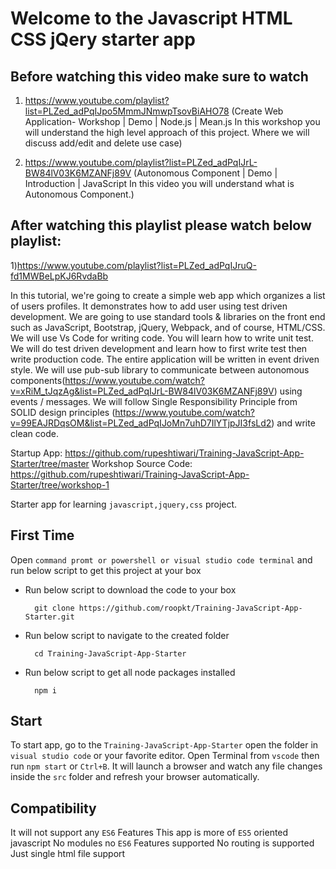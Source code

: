 # Welcome to the Javascript HTML CSS jQery starter app

## Before watching this video make sure to watch 

1) https://www.youtube.com/playlist?list=PLZed_adPqIJpo5MmmJNmwpTsovBiAHO78 
(Create Web Application- Workshop | Demo | Node.js | Mean.js  In this workshop you will understand the high level  approach of this project. Where we will discuss add/edit and delete use case)

2) https://www.youtube.com/playlist?list=PLZed_adPqIJrL-BW84lV03K6MZANFj89V
(Autonomous Component | Demo | Introduction | JavaScript In this video you will understand what is Autonomous Component.)

## After watching this playlist please watch below playlist: 

1)https://www.youtube.com/playlist?list=PLZed_adPqIJruQ-fd1MWBeLpKJ6RvdaBb

In this tutorial, we're going to create a simple web app which organizes a list of users profiles. It demonstrates how to add user using test driven development. We are going to use standard tools & libraries on the front end such as JavaScript, Bootstrap, jQuery, Webpack, and of course, HTML/CSS. We will use Vs Code for writing code. You will learn how to write unit test. We will do test driven development and learn how to first write test then write production code. The entire application will be written in event driven style. We will use pub-sub library to communicate between autonomous components(https://www.youtube.com/watch?v=xRiM_tJqzAg&list=PLZed_adPqIJrL-BW84lV03K6MZANFj89V) using events / messages. We will follow Single Responsibility Principle from SOLID design principles (https://www.youtube.com/watch?v=99EAJRDqsOM&list=PLZed_adPqIJoMn7uhD7IlYTjpJI3fsLd2) and write clean  code.

Startup App: https://github.com/rupeshtiwari/Training-JavaScript-App-Starter/tree/master
Workshop Source Code:  https://github.com/rupeshtiwari/Training-JavaScript-App-Starter/tree/workshop-1


Starter app for learning `javascript,jquery,css` project.

## First Time

Open `command promt or powershell or visual studio code terminal` and run below script to get this project at your box

- Run below script to download the code to your box

        git clone https://github.com/roopkt/Training-JavaScript-App-Starter.git

- Run below script to navigate to the created folder

        cd Training-JavaScript-App-Starter

- Run below script to get all node packages installed

        npm i

## Start

To start app, go to the `Training-JavaScript-App-Starter` open the folder in `visual studio code` or your favorite editor. 
Open Terminal from `vscode` then run `npm start` or `Ctrl+B`.
It will launch a browser and watch any file changes inside the `src` folder and refresh your browser automatically.

## Compatibility

It will not support any `ES6` Features
This app is more of `ES5` oriented javascript
No modules no `ES6` Features supported
No routing is supported
Just single html file support

